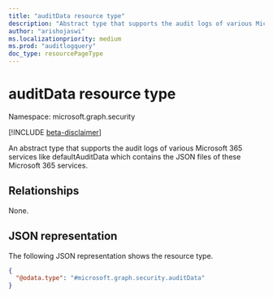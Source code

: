 ```yaml
---
title: "auditData resource type"
description: "Abstract type that supports the audit logs of various Microsoft 365 services."
author: "arishojaswi"
ms.localizationpriority: medium
ms.prod: "auditlogquery"
doc_type: resourcePageType
---
```


# auditData resource type

Namespace: microsoft.graph.security

[!INCLUDE [beta-disclaimer](../../includes/beta-disclaimer.md)]

An abstract type that supports the audit logs of various Microsoft 365 services like defaultAuditData which contains the JSON files of these Microsoft 365 services.


## Relationships
None.

## JSON representation
The following JSON representation shows the resource type.
<!-- {
  "blockType": "resource",
  "@odata.type": "microsoft.graph.security.auditData"
}
-->
``` json
{
  "@odata.type": "#microsoft.graph.security.auditData"
}
```

